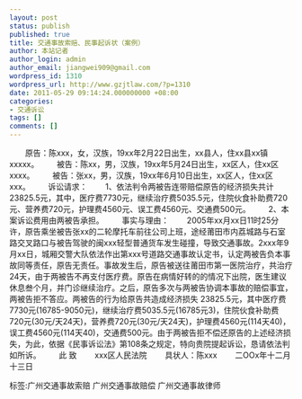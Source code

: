 ```yaml
---
layout: post
status: publish
published: true
title: 交通事故索赔、民事起诉状（案例）
author: 本站记者
author_login: admin
author_email: jiangwei909@gmail.com
wordpress_id: 1310
wordpress_url: http://www.gzjtlaw.com/?p=1310
date: 2011-05-29 09:14:24.000000000 +08:00
categories:
- 交通诉讼
tags: []
comments: []
---
```

　　原告：陈xxx，女，汉族，19xx年2月22日出生，xx县人，住xx县xx镇xxxxx。　　被告：陈xx，男，汉族，19xx年5月24日出生，xx区人，住xx区xxxx。　　被告：张xx，男，汉族，19xx年6月10日出生，xx区人，住xx区xxx。　　诉讼请求：　　1、依法判令两被告连带赔偿原告的经济损失共计23825.5元，其中，医疗费7730元，继续治疗费5035.5元，住院伙食补助费720元、营养费720元，护理费4560元、误工费4560元、交通费500元。　　2、本案诉讼费用由两被告承担。　　事实与理由：　　2005年xx月xx日11时25分许，原告乘坐被告张xx的二轮摩托车前往公司上班，途经莆田市内荔城路与石室路交叉路口与被告驾驶的闽xxx轻型普通货车发生碰撞，导致交通事故。2xxx年9月xx日，城厢交警大队依法作出第xxx号道路交通事故认定书，认定两被告负本事故同等责任，原告无责任。事故发生后，原告被送往莆田市第一医院治疗，共治疗24天，由于两被告不再支付医疗费。原告在病情好转的的情况下出院，医生建议休息叁个月，并门诊继续治疗。之后，原告多次与两被告协调本事故的赔偿事宜，两被告拒不答应。两被告的行为给原告共造成经济损失 23825.5元，其中医疗费7730元(16785-9050元)，继续治疗费5035.5元(16785元3)，住院伙食补助费720元(30元&#47;天24天)，营养费720元(30元&#47;天24天)，护理费4560元(114天40)，误工费4560元(114天40)，交通费500元。由于两被告拒不偿还原告的上述经济损失，为此，依据《民事诉讼法》第108条之规定，特向贵院提起诉讼，恳请依法判如所诉。　　此 致　　xxx区人民法院　　具状人：陈xxx　　二OOx年十二月十三日标签:广州交通事故索赔 广州交通事故赔偿 广州交通事故律师
